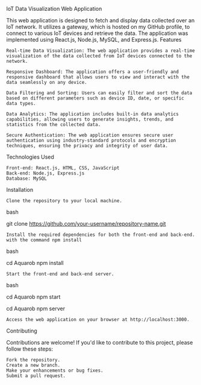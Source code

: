 IoT Data Visualization Web Application

This web application is designed to fetch and display data collected over an IoT network. It utilizes a gateway, which is hosted on my GitHub profile, to connect to various IoT devices and retrieve the data. The application was implemented using React.js, Node.js, MySQL, and Express.js.
Features

    Real-time Data Visualization: The web application provides a real-time visualization of the data collected from IoT devices connected to the network.

    Responsive Dashboard: The application offers a user-friendly and responsive dashboard that allows users to view and interact with the data seamlessly on any device.

    Data Filtering and Sorting: Users can easily filter and sort the data based on different parameters such as device ID, date, or specific data types.

    Data Analytics: The application includes built-in data analytics capabilities, allowing users to generate insights, trends, and statistics from the collected data.

    Secure Authentication: The web application ensures secure user authentication using industry-standard protocols and encryption techniques, ensuring the privacy and integrity of user data.

Technologies Used

    Front-end: React.js, HTML, CSS, JavaScript
    Back-end: Node.js, Express.js
    Database: MySQL

Installation

    Clone the repository to your local machine.

bash

git clone https://github.com/your-username/repository-name.git

    Install the required dependencies for both the front-end and back-end. with the command npm install

bash

cd Aquarob
npm install

    Start the front-end and back-end server.

bash

cd Aquarob
npm start

cd Aquarob
npm server

    Access the web application on your browser at http://localhost:3000.

Contributing

Contributions are welcome! If you'd like to contribute to this project, please follow these steps:

    Fork the repository.
    Create a new branch.
    Make your enhancements or bug fixes.
    Submit a pull request.
